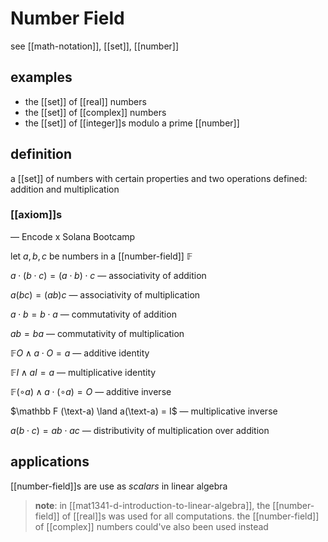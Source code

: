 # Number Field

see [[math-notation]], [[set]], [[number]]

## examples

- the [[set]] of [[real]] numbers
- the [[set]] of [[complex]] numbers
- the [[set]] of [[integer]]s modulo a prime [[number]]

## definition

a [[set]] of numbers with certain properties and two operations defined: addition and multiplication

### [[axiom]]s

&mdash; Encode x Solana Bootcamp

let $a, b, c$ be numbers in a [[number-field]] $\mathbb F$

$a \cdot (b \cdot c) = (a \cdot b) \cdot c$ &mdash; associativity of addition

$a(bc) = (ab)c$ &mdash; associativity of multiplication

$a \cdot b = b \cdot a$ &mdash; commutativity of addition

$ab = ba$ &mdash; commutativity of multiplication

$\mathbb F O \land a \cdot O = a$ &mdash; additive identity

$\mathbb F I \land aI = a$ &mdash; multiplicative identity

$\mathbb F (\circ a) \land a \cdot (\circ a) = O$ &mdash; additive inverse

$\mathbb F (\text-a) \land a(\text-a) = I$ &mdash; multiplicative inverse

$a(b \cdot c) = ab \cdot ac$ &mdash; distributivity of multiplication over addition

## applications

[[number-field]]s are use as _scalars_ in linear algebra

> **note**: in [[mat1341-d-introduction-to-linear-algebra]], the [[number-field]] of [[real]]s was used for all computations. the [[number-field]] of [[complex]] numbers could've also been used instead
